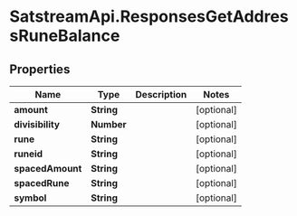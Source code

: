 # SatstreamApi.ResponsesGetAddressRuneBalance

## Properties
Name | Type | Description | Notes
------------ | ------------- | ------------- | -------------
**amount** | **String** |  | [optional] 
**divisibility** | **Number** |  | [optional] 
**rune** | **String** |  | [optional] 
**runeid** | **String** |  | [optional] 
**spacedAmount** | **String** |  | [optional] 
**spacedRune** | **String** |  | [optional] 
**symbol** | **String** |  | [optional] 


